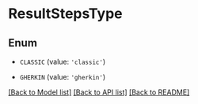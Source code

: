 # ResultStepsType


## Enum

* `CLASSIC` (value: `'classic'`)

* `GHERKIN` (value: `'gherkin'`)

[[Back to Model list]](../README.md#documentation-for-models) [[Back to API list]](../README.md#documentation-for-api-endpoints) [[Back to README]](../README.md)


